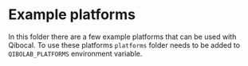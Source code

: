 # Example platforms

In this folder there are a few example platforms that can be used with Qibocal. To use these platforms `platforms` folder needs to be added to `QIBOLAB_PLATFORMS` environment variable.
